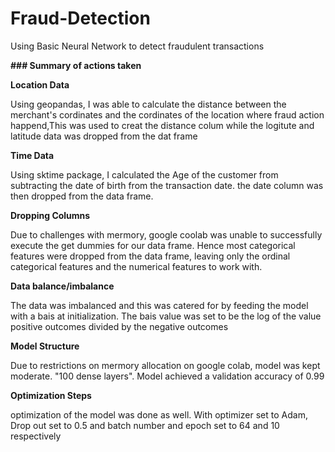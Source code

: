 # Fraud-Detection
Using Basic Neural Network to detect fraudulent transactions

**### Summary of actions taken**

**Location Data**

Using geopandas, I was able to calculate the distance between the merchant's cordinates and the cordinates of the location where fraud action happend,This was used to creat the distance colum while the logitute and latitude data was dropped from the dat frame

**Time Data**

Using sktime package, I calculated the Age of the customer from subtracting the date of birth from the transaction date. the date column was then dropped from the data frame.

**Dropping Columns**

Due to challenges with mermory, google coolab was unable to successfully execute the get dummies for our data frame. Hence most categorical features were dropped from the data frame, leaving only the ordinal categorical  features and the numerical features to work with.

**Data balance/imbalance**

The data was imbalanced and this was catered for by feeding the model with a bais at initialization. The bais value was set to be the log of the value positive outcomes divided by the negative outcomes

**Model Structure**

Due to restrictions on mermory allocation on google colab, model was kept moderate. "100 dense layers". Model achieved a validation accuracy of 0.99

**Optimization Steps**

optimization of the model was done as well. With optimizer set to Adam, Drop out set to 0.5 and batch number and epoch set to 64 and 10 respectively
